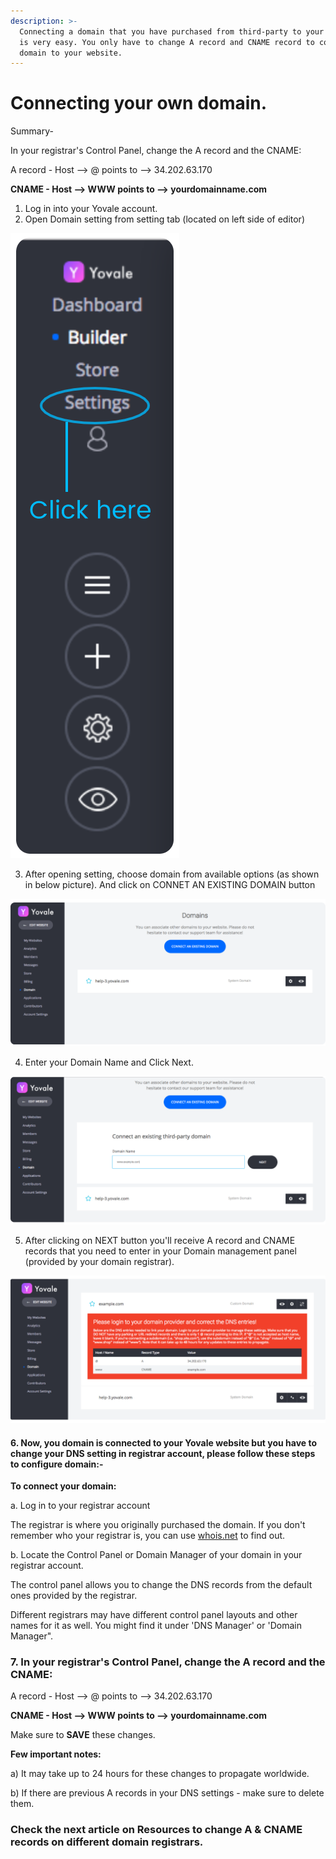 ```yaml
---
description: >-
  Connecting a domain that you have purchased from third-party to your website
  is very easy. You only have to change A record and CNAME record to connect the
  domain to your website.
---
```


# Connecting your own domain.

Summary- 

In your registrar's Control Panel, change the A record and the CNAME:

A record -        Host --&gt; @           points to --&gt; 34.202.63.170

**CNAME -         Host --&gt; WWW                    points to --&gt; yourdomainname.com** 



1. Log in into your Yovale account.
2. Open Domain setting from setting tab \(located on left side of editor\)

![](../.gitbook/assets/setting_yovale_1.png)

3. After opening setting, choose domain from available options \(as shown in below picture\). And click on CONNET AN EXISTING DOMAIN button

![](../.gitbook/assets/domain_setting_yovale_2.png)

4. Enter your Domain Name and Click Next.

![](../.gitbook/assets/domain_setting_next_3.png)

5. After clicking on NEXT button you'll receive A record and CNAME records that you need to enter in your Domain management panel \(provided by your domain registrar\).

![](../.gitbook/assets/domain_final_step_4.png)

#### 6. Now, you domain is connected to your  Yovale website but you have to change your DNS setting in registrar account, please follow these steps to configure domain:-

**To connect your domain:**

a. Log in to your registrar account

The registrar is where you originally purchased the domain. If you don't remember who your registrar is, you can use [whois.net](http://whois.net/) to find out.

b. Locate the Control Panel or Domain Manager of your domain in your registrar account.

 The control panel allows you to change the DNS records from the default ones provided by the registrar.

 Different registrars may have different control panel layouts and other names for it as well. You         might find it under 'DNS Manager' or 'Domain Manager".



### 7. In your registrar's Control Panel, change the A record and the CNAME:

A record -        Host --&gt; @           points to --&gt; 34.202.63.170

**CNAME -         Host --&gt; WWW                    points to --&gt; yourdomainname.com**

Make sure to **SAVE** these changes. 





**Few important notes:**

a\) It may take up to 24 hours for these changes to propagate worldwide.

b\) If there are previous A records in your DNS settings - make sure to delete them.

### Check the next article on Resources to change A & CNAME records on different domain registrars. 

